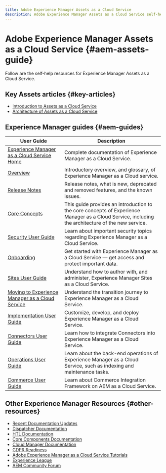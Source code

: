 ```yaml
---
title: Adobe Experience Manager Assets as a Cloud Service
description: Adobe Experience Manager Assets as a Cloud Service self-help resources and documentation links
---
```


# Adobe Experience Manager Assets as a Cloud Service {#aem-assets-guide}

Follow are the self-help resources for Experience Manager Assets as a Cloud Service.

## Key Assets articles {#key-articles}

* [Introduction to Assets as a Cloud Service](overview.md)
* [Architecture of Assets as a Cloud Service](architecture.md)

## Experience Manager guides {#aem-guides}

|User Guide|Description|
|---|---|
|[Experience Manager as a Cloud Service Home](/help/landing/home.md)|Complete documentation of Experience Manager as a Cloud Service.|
|[Overview](/help/overview/home.md)|Introductory overview, and glossary, of Experience Manager as a Cloud service.|
|[Release Notes](/help/release-notes/home.md)|Release notes, what is new, deprecated and removed features, and the known issues.|
|[Core Concepts](/help/core-concepts/home.md)|This guide provides an introduction to the core concepts of Experience Manager as a Cloud Service, including the architecture of the new service.|
|[Security User Guide](/help/security/home.md)|Learn about important security topics regarding Experience Manager as a Cloud Service.|
|[Onboarding](/help/onboarding/home.md)|Get started with Experience Manager as a Cloud Service &mdash; get access and protect important data.|
|[Sites User Guide](/help/sites-cloud/home.md)|Understand how to author with, and administer, Experience Manager Sites as a Cloud Service.|
|[Moving to Experience Manager as a Cloud Service](/help/move-to-cloud-service/home.md)|Understand the transition journey to Experience Manager as a Cloud Service.|
|[Implementation User Guide](/help/implementing/home.md)|Customize, develop, and deploy Experience Manager as a Cloud Service.|
|[Connectors User Guide](/help/connectors/home.md)|Learn how to integrate Connectors into Experience Manager as a Cloud Service.|
|[Operations User Guide](/help/operations/home.md)|Learn about the back-end operations of Experience Manager as a Cloud Service, such as indexing and maintenance tasks.|
|[Commerce User Guide](/help/commerce-cloud/home.md)|Learn about Commerce Integration Framework on AEM as a Cloud Service.|

## Other Experience Manager Resources {#other-resources}

* [Recent Documentation Updates](https://helpx.adobe.com/experience-manager/documentation-updates.html#AEMasaCloudService) 
* [Dispatcher Documentation](/help/implementing/dispatcher/overview.md)
* [HTL Documentation](https://docs.adobe.com/content/help/en/experience-manager-htl/using/overview.html)
* [Core Components Documentation](https://docs.adobe.com/content/help/en/experience-manager-core-components/using/introduction.html)
* [Cloud Manager Documentation](https://docs.adobe.com/content/help/en/experience-manager-cloud-manager/using/introduction-to-cloud-manager.html)
* [GDPR Readiness](/help/onboarding/data-privacy-and-protection-readiness/aem-readiness.md)
* [Adobe Experience Manager as a Cloud Service Tutorials](https://docs.adobe.com/content/help/en/experience-manager-learn/cloud-service/overview.html)
* [Experience League](https://guided.adobe.com/?promoid=K42KVXHD&mv=other#solutions/experience-manager)
* [AEM Community Forum](https://forums.adobe.com/community/experience-cloud/marketing-cloud/experience-manager)
